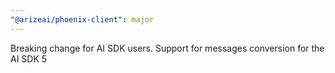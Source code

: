 ```yaml
---
"@arizeai/phoenix-client": major
---
```


Breaking change for AI SDK users. Support for messages conversion for the AI SDK 5
